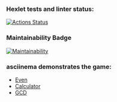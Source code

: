 ### Hexlet tests and linter status:
[![Actions Status](https://github.com/Siber-92/java-project-lvl1/workflows/hexlet-check/badge.svg)](https://github.com/Siber-92/java-project-lvl1/actions)

### Maintainability Badge
[![Maintainability](https://api.codeclimate.com/v1/badges/cb78b49900c4acb46201/maintainability)](https://codeclimate.com/github/Siber-92/java-project-lvl1/maintainability)

### asciinema demonstrates the game:
- [Even](https://asciinema.org/a/RWablTw8OHaBwsfxDLkugP9Ln)
- [Calculator](https://asciinema.org/a/PRD6ARejDvB140tpQ6R6wWKfu)
- [GCD](https://asciinema.org/a/M5uYuPfpEm0reLtChcsTj7Sof)